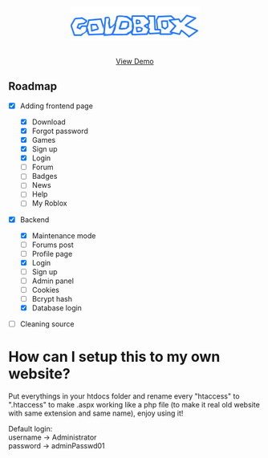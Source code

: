 <br />
<div align="center">
  <a href="#">
    <img src="images/coldblox_logo.png">
  </a>

  <p align="center">
    <br />
    <a href="#">View Demo</a>
  </p>
</div>

## Roadmap

- [x] Adding frontend page
    - [x] Download
    - [x] Forgot password
    - [x] Games
    - [x] Sign up
    - [x] Login
    - [ ] Forum
    - [ ] Badges
    - [ ] News
    - [ ] Help
    - [ ] My Roblox
- [x] Backend
    - [x] Maintenance mode
    - [ ] Forums post
    - [ ] Profile page
    - [x] Login
    - [ ] Sign up 
    - [ ] Admin panel
    - [ ] Cookies
    - [ ] Bcrypt hash
    - [x] Database login
- [ ] Cleaning source


# How can I setup this to my own website?

Put everythings in your htdocs folder and rename every "htaccess" to ".htaccess" to make .aspx working like a php file (to make it real old website with same extension and same name), enjoy using it!

Default login: <br>
username -> Administrator<br>
password -> adminPasswd01
